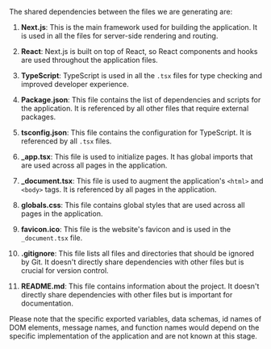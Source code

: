 The shared dependencies between the files we are generating are:

1. **Next.js**: This is the main framework used for building the application. It is used in all the files for server-side rendering and routing.

2. **React**: Next.js is built on top of React, so React components and hooks are used throughout the application files.

3. **TypeScript**: TypeScript is used in all the `.tsx` files for type checking and improved developer experience.

4. **Package.json**: This file contains the list of dependencies and scripts for the application. It is referenced by all other files that require external packages.

5. **tsconfig.json**: This file contains the configuration for TypeScript. It is referenced by all `.tsx` files.

6. **_app.tsx**: This file is used to initialize pages. It has global imports that are used across all pages in the application.

7. **_document.tsx**: This file is used to augment the application's `<html>` and `<body>` tags. It is referenced by all pages in the application.

8. **globals.css**: This file contains global styles that are used across all pages in the application.

9. **favicon.ico**: This file is the website's favicon and is used in the `_document.tsx` file.

10. **.gitignore**: This file lists all files and directories that should be ignored by Git. It doesn't directly share dependencies with other files but is crucial for version control.

11. **README.md**: This file contains information about the project. It doesn't directly share dependencies with other files but is important for documentation.

Please note that the specific exported variables, data schemas, id names of DOM elements, message names, and function names would depend on the specific implementation of the application and are not known at this stage.